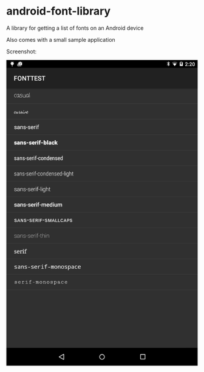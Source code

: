 # android-font-library
A library for getting a list of fonts on an Android device

Also comes with a small sample application

Screenshot:

![screenshot](Screenshot.png)
